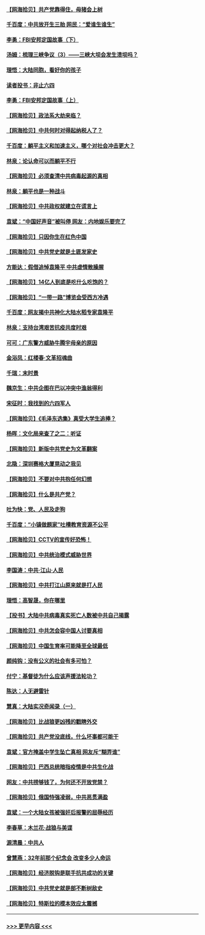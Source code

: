 #### [【网海拾贝】共产党靠得住，母猪会上树](../pages/nsc993/n12990730.md?t=06021002) 
#### [千百度：中共放开生三胎 网民：“爱谁生谁生”](../pages/nsc993/n12990644.md?t=06021002) 
#### [李勇：FBI安邦定国故事（下）](../pages/nsc993/n12987854.md?t=06021002) 
#### [汤姆：梳理三峡争议（3）——三峡大坝会发生溃坝吗？](../pages/nsc993/n12989806.md?t=06021002) 
#### [理悟：大陆同胞，看好你的孩子](../pages/nsc993/n12989778.md?t=06021002) 
#### [读者投书：非止六四](../pages/nsc993/n12989673.md?t=06021002) 
#### [李勇：FBI安邦定国故事（上）](../pages/nsc993/n12987749.md?t=06021002) 
#### [【网海拾贝】政法系大劫来临？](../pages/nsc993/n12987596.md?t=06021002) 
#### [【网海拾贝】中共何时对得起纳税人了？](../pages/nsc993/n12985578.md?t=06021002) 
#### [千百度：躺平主义和加速主义，哪个对社会冲击更大？](../pages/nsc993/n12985512.md?t=06021002) 
#### [林泉：论认命可以而躺平不行](../pages/nsc993/n12985505.md?t=06021002) 
#### [【网海拾贝】必须查清中共病毒起源的真相](../pages/nsc993/n12984276.md?t=06021002) 
#### [林泉：躺平也是一种战斗](../pages/nsc993/n12984194.md?t=06021002) 
#### [【网海拾贝】中共政权就建立在谎言上](../pages/nsc993/n12981880.md?t=06021002) 
#### [袁斌：“中国好声音”被叫停 网友：内地娱乐要完了](../pages/nsc993/n12981826.md?t=06021002) 
#### [【网海拾贝】只因你生在红色中国](../pages/nsc993/n12979096.md?t=06021002) 
#### [【网海拾贝】中共党史就是土匪发家史](../pages/nsc993/n12976478.md?t=06021002) 
#### [方能达：假借追悼袁隆平 中共虚情散臊腥](../pages/nsc993/n12976396.md?t=06021002) 
#### [【网海拾贝】14亿人到底是吃什么吃饱的？](../pages/nsc993/n12974125.md?t=06021002) 
#### [【网海拾贝】“一带一路”博览会受西方冷遇](../pages/nsc993/n12971787.md?t=06021002) 
#### [千百度：网友揭中共神化大陆水稻专家袁隆平](../pages/nsc993/n12971733.md?t=06021002) 
#### [林泉：支持台湾艰苦抗疫共度时艰](../pages/nsc993/n12971350.md?t=06021002) 
#### [可可：广东警方威胁牛腾宇母亲的原因](../pages/nsc993/n12971100.md?t=06021002) 
#### [金浴凤：红楼春·文革招魂曲](../pages/nsc993/n12970354.md?t=06021002) 
#### [千瑞：末时景](../pages/nsc993/n12970337.md?t=06021002) 
#### [魏京生：中共企图在巴以冲突中渔翁得利](../pages/nsc993/n12970286.md?t=06021002) 
#### [宋征时：我找到的六四军人](../pages/nsc993/n12970213.md?t=06021002) 
#### [【网海拾贝】《毛泽东选集》真受大学生追捧？](../pages/nsc993/n12968779.md?t=06021002) 
#### [杨晖：文化局来查了之二：听证](../pages/nsc993/n12966528.md?t=06021002) 
#### [【网海拾贝】新版中共党史为文革翻案](../pages/nsc993/n12967526.md?t=06021002) 
#### [北隐：深圳赛格大厦晃动之我见](../pages/nsc993/n12967393.md?t=06021002) 
#### [【网海拾贝】不要对中共抱任何幻想](../pages/nsc993/n12965222.md?t=06021002) 
#### [【网海拾贝】什么是共产党？](../pages/nsc993/n12962781.md?t=06021002) 
#### [吐为快：党、人民及走狗](../pages/nsc993/n12962747.md?t=06021002) 
#### [千百度：“小镇做题家”吐槽教育资源不公平](../pages/nsc993/n12962705.md?t=06021002) 
#### [【网海拾贝】CCTV的宣传好恐怖！](../pages/nsc993/n12959984.md?t=06021002) 
#### [【网海拾贝】中共统治模式威胁世界](../pages/nsc993/n12957622.md?t=06021002) 
#### [李国涛：中共‧江山‧人民](../pages/nsc993/n12957502.md?t=06021002) 
#### [【网海拾贝】中共打江山原来就是打人民](../pages/nsc993/n12954345.md?t=06021002) 
#### [理悟：高智晟，你在哪里](../pages/nsc993/n12953115.md?t=06021002) 
#### [【投书】大陆中共病毒真实死亡人数被中共自己揭露](../pages/nsc993/n12953050.md?t=06021002) 
#### [【网海拾贝】中共怎会容中国人讨要真相](../pages/nsc993/n12952161.md?t=06021002) 
#### [【网海拾贝】中国生育率可能降至全球最低](../pages/nsc993/n12948793.md?t=06021002) 
#### [颜纯钩：没有公义的社会有多可怕？](../pages/nsc993/n12947626.md?t=06021002) 
#### [付宁：基督徒为什么应该声援法轮功？](../pages/nsc993/n12947233.md?t=06021002) 
#### [陈达：人无避雷针](../pages/nsc993/n12947098.md?t=06021002) 
#### [慧真：大陆实况奇闻录（一）](../pages/nsc993/n12945811.md?t=06021002) 
#### [【网海拾贝】比战狼更凶残的戳瞎外交](../pages/nsc993/n12945717.md?t=06021002) 
#### [【网海拾贝】共产党没底线，什么坏事都可能干](../pages/nsc993/n12942090.md?t=06021002) 
#### [袁斌：官方掩盖中学生坠亡真相 网友斥“糊弄谁”](../pages/nsc993/n12942029.md?t=06021002) 
#### [【网海拾贝】巴西总统暗指疫情是中共生化战](../pages/nsc993/n12938999.md?t=06021002) 
#### [网友：中共捞够钱了，为何还不开放党禁？](../pages/nsc993/n12938952.md?t=06021002) 
#### [【网海拾贝】俄国恃强凌弱，中共恶贯满盈](../pages/nsc993/n12936626.md?t=06021002) 
#### [袁斌：一个大陆女孩被强奸后报警的屈辱经历](../pages/nsc993/n12936547.md?t=06021002) 
#### [李春草：木兰花·战狼与美谍](../pages/nsc993/n12935995.md?t=06021002) 
#### [源清晨：中共人](../pages/nsc993/n12935589.md?t=06021002) 
#### [曾慧燕：32年前那个纪念会 改变多少人命运](../pages/nsc993/n12934233.md?t=06021002) 
#### [【网海拾贝】经济脱钩是联手抗共成功的关键](../pages/nsc993/n12934176.md?t=06021002) 
#### [【网海拾贝】中共党史就是部不断树敌史](../pages/nsc993/n12932844.md?t=06021002) 
#### [【网海拾贝】特斯拉的模本效应太震撼](../pages/nsc993/n12925626.md?t=06021002) 

----
#### [ >>> 更早内容 <<< ](../indexes/nsc993-earlier.md)
